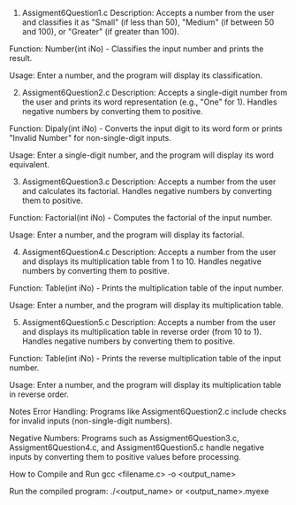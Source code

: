 1. Assigment6Question1.c
Description: Accepts a number from the user and classifies it as "Small" (if less than 50), "Medium" (if between 50 and 100), or "Greater" (if greater than 100).

Function: Number(int iNo) - Classifies the input number and prints the result.

Usage: Enter a number, and the program will display its classification.

2. Assigment6Question2.c
Description: Accepts a single-digit number from the user and prints its word representation (e.g., "One" for 1). Handles negative numbers by converting them to positive.

Function: Dipaly(int iNo) - Converts the input digit to its word form or prints "Invalid Number" for non-single-digit inputs.

Usage: Enter a single-digit number, and the program will display its word equivalent.

3. Assigment6Question3.c
Description: Accepts a number from the user and calculates its factorial. Handles negative numbers by converting them to positive.

Function: Factorial(int iNo) - Computes the factorial of the input number.

Usage: Enter a number, and the program will display its factorial.

4. Assigment6Question4.c
Description: Accepts a number from the user and displays its multiplication table from 1 to 10. Handles negative numbers by converting them to positive.

Function: Table(int iNo) - Prints the multiplication table of the input number.

Usage: Enter a number, and the program will display its multiplication table.

5. Assigment6Question5.c
Description: Accepts a number from the user and displays its multiplication table in reverse order (from 10 to 1). Handles negative numbers by converting them to positive.

Function: Table(int iNo) - Prints the reverse multiplication table of the input number.

Usage: Enter a number, and the program will display its multiplication table in reverse order.

Notes
Error Handling: Programs like Assigment6Question2.c include checks for invalid inputs (non-single-digit numbers).

Negative Numbers: Programs such as Assigment6Question3.c, Assigment6Question4.c, and Assigment6Question5.c handle negative inputs by converting them to positive values before processing.

How to Compile and Run
gcc <filename.c> -o <output_name>

Run the compiled program:
./<output_name> or <output_name>.myexe
